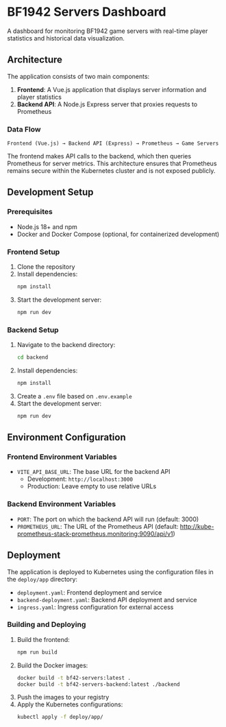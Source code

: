 # BF1942 Servers Dashboard

A dashboard for monitoring BF1942 game servers with real-time player statistics and historical data visualization.

## Architecture

The application consists of two main components:

1. **Frontend**: A Vue.js application that displays server information and player statistics
2. **Backend API**: A Node.js Express server that proxies requests to Prometheus

### Data Flow

```
Frontend (Vue.js) → Backend API (Express) → Prometheus → Game Servers
```

The frontend makes API calls to the backend, which then queries Prometheus for server metrics. This architecture ensures that Prometheus remains secure within the Kubernetes cluster and is not exposed publicly.

## Development Setup

### Prerequisites

- Node.js 18+ and npm
- Docker and Docker Compose (optional, for containerized development)

### Frontend Setup

1. Clone the repository
2. Install dependencies:
   ```sh
   npm install
   ```
3. Start the development server:
   ```sh
   npm run dev
   ```

### Backend Setup

1. Navigate to the backend directory:
   ```sh
   cd backend
   ```
2. Install dependencies:
   ```sh
   npm install
   ```
3. Create a `.env` file based on `.env.example`
4. Start the development server:
   ```sh
   npm run dev
   ```

## Environment Configuration

### Frontend Environment Variables

- `VITE_API_BASE_URL`: The base URL for the backend API
  - Development: `http://localhost:3000`
  - Production: Leave empty to use relative URLs

### Backend Environment Variables

- `PORT`: The port on which the backend API will run (default: 3000)
- `PROMETHEUS_URL`: The URL of the Prometheus API (default: http://kube-prometheus-stack-prometheus.monitoring:9090/api/v1)

## Deployment

The application is deployed to Kubernetes using the configuration files in the `deploy/app` directory:

- `deployment.yaml`: Frontend deployment and service
- `backend-deployment.yaml`: Backend API deployment and service
- `ingress.yaml`: Ingress configuration for external access

### Building and Deploying

1. Build the frontend:
   ```sh
   npm run build
   ```
2. Build the Docker images:
   ```sh
   docker build -t bf42-servers:latest .
   docker build -t bf42-servers-backend:latest ./backend
   ```
3. Push the images to your registry
4. Apply the Kubernetes configurations:
   ```sh
   kubectl apply -f deploy/app/
   ```
